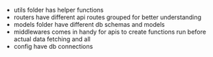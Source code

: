 - utils folder has helper functions
- routers have different api routes grouped for better understanding
- models folder have different db schemas and models
- middlewares comes in handy for apis to create functions run before actual data fetching and all
- config have db connections 

